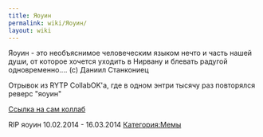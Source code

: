 ```yaml
---
title: Яоуин
permalink: wiki/Яоуин/
layout: wiki
---
```


Яоуин - это необъяснимое человеческим языком нечто и часть нашей души,
от которое хочется уходить в Нирвану и блевать радугой одновременно....
(с) Даниил Станкониец

Отрывок из RYTP CollabOK'а, где в одном энтри тысячу раз повторялся
реверс "яоуин"

[Ссылка на сам коллаб](https://www.youtube.com/watch?v=Z4gte-ngNko)

RIP яоуин 10.02.2014 - 16.03.2014
[Категория:Мемы](Категория:Мемы "wikilink")
